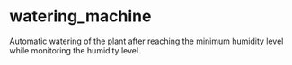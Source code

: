 # watering_machine
Automatic watering of the plant after reaching the minimum humidity level while monitoring the humidity level.
